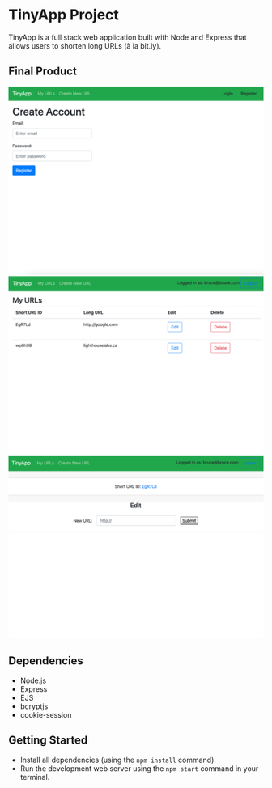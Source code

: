 # TinyApp Project

TinyApp is a full stack web application built with Node and Express that allows users to shorten long URLs (à la bit.ly).

## Final Product

!["TinyApp registration page"](https://github.com/aflotten/tinyapp/blob/master/docs/urls-register.png?raw=true)
!["TinyApp homepage"](https://github.com/aflotten/tinyapp/blob/master/docs/urls-home.png?raw=true)
!["Edit users url page"](https://github.com/aflotten/tinyapp/blob/master/docs/urls_edit.png?raw=true)




## Dependencies

- Node.js
- Express
- EJS
- bcryptjs
- cookie-session

## Getting Started

- Install all dependencies (using the `npm install` command).
- Run the development web server using the `npm start` command in your terminal.